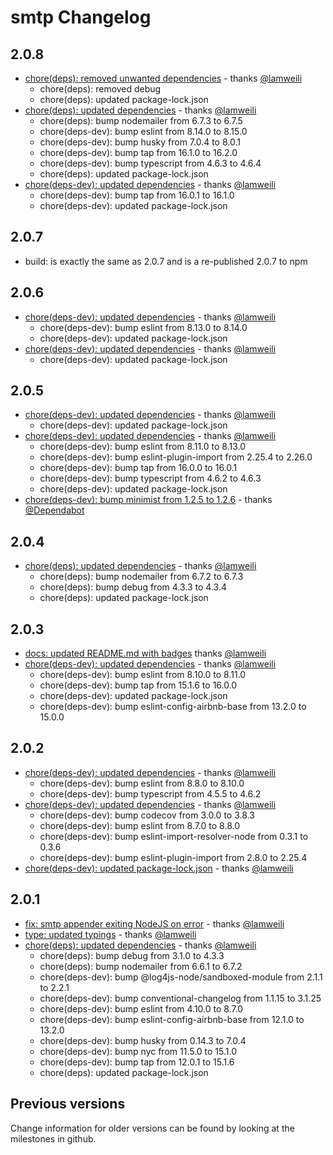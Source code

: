 # smtp Changelog

## 2.0.8

- [chore(deps): removed unwanted dependencies](https://github.com/log4js-node/smtp/pull/47) - thanks [@lamweili](https://github.com/lamweili)
  - chore(deps): removed debug
  - chore(deps): updated package-lock.json
- [chore(deps): updated dependencies](https://github.com/log4js-node/smtp/pull/45) - thanks [@lamweili](https://github.com/lamweili)
  - chore(deps): bump nodemailer from 6.7.3 to 6.7.5
  - chore(deps-dev): bump eslint from 8.14.0 to 8.15.0
  - chore(deps-dev): bump husky from 7.0.4 to 8.0.1
  - chore(deps-dev): bump tap from 16.1.0 to 16.2.0
  - chore(deps-dev): bump typescript from 4.6.3 to 4.6.4
  - chore(deps): updated package-lock.json
- [chore(deps-dev): updated dependencies](https://github.com/log4js-node/smtp/pull/44) - thanks [@lamweili](https://github.com/lamweili)
  - chore(deps-dev): bump tap from 16.0.1 to 16.1.0
  - chore(deps-dev): updated package-lock.json

## 2.0.7

- build: is exactly the same as 2.0.7 and is a re-published 2.0.7 to npm

## 2.0.6

- [chore(deps-dev): updated dependencies](https://github.com/log4js-node/smtp/pull/41) - thanks [@lamweili](https://github.com/lamweili)
  - chore(deps-dev): bump eslint from 8.13.0 to 8.14.0
  - chore(deps-dev): updated package-lock.json
- [chore(deps-dev): updated dependencies](https://github.com/log4js-node/smtp/pull/40) - thanks [@lamweili](https://github.com/lamweili)
  - chore(deps-dev): updated package-lock.json

## 2.0.5

- [chore(deps-dev): updated dependencies](https://github.com/log4js-node/smtp/pull/38) - thanks [@lamweili](https://github.com/lamweili)
  - chore(deps-dev): updated package-lock.json
- [chore(deps-dev): updated dependencies](https://github.com/log4js-node/smtp/pull/37) - thanks [@lamweili](https://github.com/lamweili)
  - chore(deps-dev): bump eslint from 8.11.0 to 8.13.0
  - chore(deps-dev): bump eslint-plugin-import from 2.25.4 to 2.26.0
  - chore(deps-dev): bump tap from 16.0.0 to 16.0.1
  - chore(deps-dev): bump typescript from 4.6.2 to 4.6.3
  - chore(deps-dev): updated package-lock.json
- [chore(deps-dev): bump minimist from 1.2.5 to 1.2.6](https://github.com/log4js-node/smtp/pull/36) - thanks [@Dependabot](https://github.com/dependabot)

## 2.0.4

- [chore(deps): updated dependencies](https://github.com/log4js-node/smtp/pull/34) - thanks [@lamweili](https://github.com/lamweili)
  - chore(deps): bump nodemailer from 6.7.2 to 6.7.3
  - chore(deps): bump debug from 4.3.3 to 4.3.4
  - chore(deps): updated package-lock.json

## 2.0.3

- [docs: updated README.md with badges](https://github.com/log4js-node/smtp/pull/32) thanks [@lamweili](https://github.com/lamweili)
- [chore(deps-dev): updated dependencies](https://github.com/log4js-node/smtp/pull/31) - thanks [@lamweili](https://github.com/lamweili)
  - chore(deps-dev): bump eslint from 8.10.0 to 8.11.0
  - chore(deps-dev): bump tap from 15.1.6 to 16.0.0
  - chore(deps-dev): updated package-lock.json
  - chore(deps-dev): bump eslint-config-airbnb-base from 13.2.0 to 15.0.0

## 2.0.2

- [chore(deps-dev): updated dependencies](https://github.com/log4js-node/smtp/pull/29) - thanks [@lamweili](https://github.com/lamweili)
  - chore(deps-dev): bump eslint from 8.8.0 to 8.10.0
  - chore(deps-dev): bump typescript from 4.5.5 to 4.6.2 
- [chore(deps-dev): updated dependencies](https://github.com/log4js-node/smtp/pull/28) - thanks [@lamweili](https://github.com/lamweili)
  - chore(deps-dev): bump codecov from 3.0.0 to 3.8.3
  - chore(deps-dev): bump eslint from 8.7.0 to 8.8.0
  - chore(deps-dev): bump eslint-import-resolver-node from 0.3.1 to 0.3.6
  - chore(deps-dev): bump eslint-plugin-import from 2.8.0 to 2.25.4
- [chore(deps-dev): updated package-lock.json](https://github.com/log4js-node/smtp/pull/27) - thanks [@lamweili](https://github.com/lamweili)

## 2.0.1

- [fix: smtp appender exiting NodeJS on error](https://github.com/log4js-node/smtp/pull/20) - thanks [@lamweili](https://github.com/lamweili)
- [type: updated typings](https://github.com/log4js-node/smtp/pull/25) - thanks [@lamweili](https://github.com/lamweili)
- [chore(deps): updated dependencies](https://github.com/log4js-node/smtp/pull/21) - thanks [@lamweili](https://github.com/lamweili)
  - chore(deps): bump debug from 3.1.0 to 4.3.3
  - chore(deps): bump nodemailer from 6.6.1 to 6.7.2
  - chore(deps-dev): bump @log4js-node/sandboxed-module from 2.1.1 to 2.2.1
  - chore(deps-dev): bump conventional-changelog from 1.1.15 to 3.1.25
  - chore(deps-dev): bump eslint from 4.10.0 to 8.7.0
  - chore(deps-dev): bump eslint-config-airbnb-base from 12.1.0 to 13.2.0
  - chore(deps-dev): bump husky from 0.14.3 to 7.0.4
  - chore(deps-dev): bump nyc from 11.5.0 to 15.1.0
  - chore(deps-dev): bump tap from 12.0.1 to 15.1.6
  - chore(deps): updated package-lock.json

## Previous versions

Change information for older versions can be found by looking at the milestones in github.
